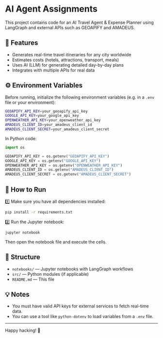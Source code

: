 
# AI Agent Assignments

This project contains code for an AI Travel Agent & Expense Planner using LangGraph and external APIs such as GEOAPIFY and AMADEUS.

## 🌟 Features
- Generates real-time travel itineraries for any city worldwide
- Estimates costs (hotels, attractions, transport, meals)
- Uses AI (LLM) for generating detailed day-by-day plans
- Integrates with multiple APIs for real data

## ⚙️ Environment Variables

Before running, initialize the following environment variables (e.g. in a `.env` file or your environment):

```bash
GEOAPIFY_API_KEY=your_geoapify_api_key
GOOGLE_API_KEY=your_google_api_key
OPENWEATHER_API_KEY=your_openweather_api_key
AMADEUS_CLIENT_ID=your_amadeus_client_id
AMADEUS_CLIENT_SECRET=your_amadeus_client_secret
```

In Python code:
```python
import os

GEOAPIFY_API_KEY = os.getenv("GEOAPIFY_API_KEY")
GOOGLE_API_KEY = os.getenv("GOOGLE_API_KEY")
OPENWEATHER_API_KEY = os.getenv("OPENWEATHER_API_KEY")
AMADEUS_CLIENT_ID = os.getenv("AMADEUS_CLIENT_ID")
AMADEUS_CLIENT_SECRET = os.getenv("AMADEUS_CLIENT_SECRET")
```

## 🚀 How to Run

1️⃣ Make sure you have all dependencies installed:
```bash
pip install -r requirements.txt
```

2️⃣ Run the Jupyter notebook:
```bash
jupyter notebook
```
Then open the notebook file and execute the cells.

## 📂 Structure
- `notebooks/` — Jupyter notebooks with LangGraph workflows
- `src/` — Python modules (if applicable)
- `README.md` — This file

## 💡 Notes
- You must have valid API keys for external services to fetch real-time data.
- You can use a tool like `python-dotenv` to load variables from a `.env` file.

---

Happy hacking! 🚀

